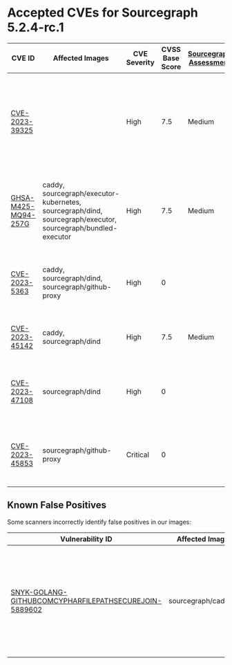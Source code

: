# Accepted CVEs for Sourcegraph 5.2.4-rc.1

| CVE ID                                                                    | Affected Images                                                                                              | CVE Severity | CVSS Base Score | [Sourcegraph Assessment](../../../engineering/dev/policies/vulnerability-management-policy.md#severity-levels) | CVSS Environmental Score                                                                                                                                                | Details                                                                                                                                                                                                                                                      |
| ------------------------------------------------------------------------- | ------------------------------------------------------------------------------------------------------------ | ------------ | --------------- | -------------------------------------------------------------------------------------------------------------- | ----------------------------------------------------------------------------------------------------------------------------------------------------------------------- | ------------------------------------------------------------------------------------------------------------------------------------------------------------------------------------------------------------------------------------------------------------ |
| [CVE-2023-39325](https://nvd.nist.gov/vuln/detail/CVE-2023-39325)         |                                                                                                              | High         | 7.5             | Medium                                                                                                         | 4.7                                                                                                                                                                     | The services that are vulnerable to this issue are typically not exposed on the internet. The likelihood of exploitation is low and this does not have a significant impact on the security of the instance. The issue is not present in Sourcegraph itself. |
| [GHSA-M425-MQ94-257G](https://github.com/grpc/grpc-go)                    | caddy, sourcegraph/executor-kubernetes, sourcegraph/dind, sourcegraph/executor, sourcegraph/bundled-executor | High         | 7.5             | Medium                                                                                                         | 5                                                                                                                                                                       | We are not vulnerable to 'gRPC-Go HTTP/2 Rapid Reset vulnerability' because we do not expose these service directly to the internet and only reacheable through direct access to the infrastructure.                                                         |
| [CVE-2023-5363](http://www.openwall.com/lists/oss-security/2023/10/24/1)  | caddy, sourcegraph/dind, sourcegraph/github-proxy                                                            | High         | 0               |                                                                                                                | NVD had no metrics available at this time (or returned non-200 response for CVE).                                                                                       | We are not vuln for 'openssl: Incorrect cipher key and IV length processing' because.                                                                                                                                                                        |
| [CVE-2023-45142](https://access.redhat.com/security/cve/CVE-2023-45142)   | caddy, sourcegraph/dind                                                                                      | High         | 7.5             | Medium                                                                                                         | 4.7 | Sourcegarph is not vulnerable since the affected package is not exposed directly to the internet.                                                                                                                                                            |
| [CVE-2023-47108](https://access.redhat.com/security/cve/CVE-2023-47108)   | sourcegraph/dind                                                                                             | High         | 0               |                                                                                                                | NVD had no metrics available at this time (or returned non-200 response for CVE).                                                                                       | We are not vuln for 'opentelemetry-go-contrib: DoS vulnerability in otelgrpc due to unbound cardinality metrics' because.                                                                                                                                    |
| [CVE-2023-45853](http://www.openwall.com/lists/oss-security/2023/10/20/9) | sourcegraph/github-proxy                                                                                     | Critical     | 0               |                                                                                                                | NVD had no metrics available at this time (or returned non-200 response for CVE).                                                                                       | We are not vuln for 'zlib: integer overflow and resultant heap-based buffer overflow in zipOpenNewFileInZip4_6' because.                                                                                                                                     |

## Known False Positives

Some scanners incorrectly identify false positives in our images:

| Vulnerability ID                                                                                                                             | Affected Images      | Note                                                                                                                          |
| -------------------------------------------------------------------------------------------------------------------------------------------- | -------------------- | ----------------------------------------------------------------------------------------------------------------------------- |
| [SNYK-GOLANG-GITHUBCOMCYPHARFILEPATHSECUREJOIN-5889602](https://security.snyk.io/vuln/SNYK-GOLANG-GITHUBCOMCYPHARFILEPATHSECUREJOIN-5889602) | sourcegraph/cadvisor | This potential security issue only affects `filepath-securejoin` when used on Windows - all Sourcegraph deployments use Linux |
